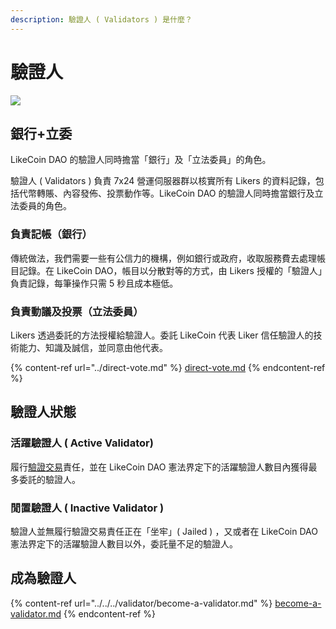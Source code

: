 ```yaml
---
description: 驗證人 ( Validators ) 是什麼？
---
```


# 驗證人

![](../../../.gitbook/assets/LikeCoin\_AD78\_PostList\_1213.png)

## 銀行+立委 <a href="#bank-legco" id="bank-legco"></a>

LikeCoin DAO 的驗證人同時擔當「銀行」及「立法委員」的角色。

驗證人 ( Validators ) 負責 7x24 營運伺服器群以核實所有 Likers 的資料記錄，包括代幣轉賬、內容發佈、投票動作等。LikeCoin DAO 的驗證人同時擔當銀行及立法委員的角色。

### **負責記帳（銀行）**

傳統做法，我們需要一些有公信力的機構，例如銀行或政府，收取服務費去處理帳目記錄。在 LikeCoin DAO，帳目以分散對等的方式，由 Likers 授權的「驗證人」負責記錄，每筆操作只需 5 秒且成本極低。

### **負責動議及投票（立法委員）**

Likers 透過委託的方法授權給驗證人。委託 LikeCoin 代表 Liker 信任驗證人的技術能力、知識及誠信，並同意由他代表。

{% content-ref url="../direct-vote.md" %}
[direct-vote.md](../direct-vote.md)
{% endcontent-ref %}

## 驗證人狀態 <a href="#status" id="status"></a>

### 活躍驗證人 ( Active Validator)&#x20;

履行[驗證交易](../../../user-guide/background.md#9e68)責任，並在 LikeCoin DAO 憲法界定下的活躍驗證人數目內獲得最多委託的驗證人。

### 閒置驗證人 ( Inactive Validator )

驗證人並無履行驗證交易責任正在「坐牢」( Jailed ) ，又或者在 LikeCoin DAO 憲法界定下的活躍驗證人數目以外，委託量不足的驗證人。

## 成為驗證人

{% content-ref url="../../../validator/become-a-validator.md" %}
[become-a-validator.md](../../../validator/become-a-validator.md)
{% endcontent-ref %}
